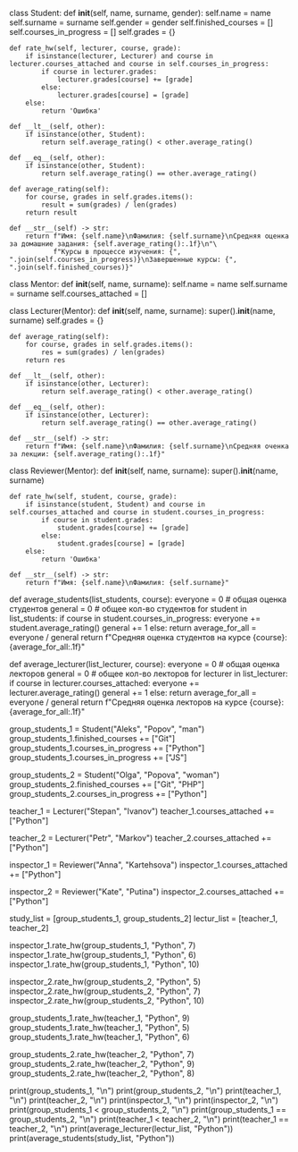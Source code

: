 class Student:
    def __init__(self, name, surname, gender):
        self.name = name
        self.surname = surname
        self.gender = gender
        self.finished_courses = []
        self.courses_in_progress = []
        self.grades = {}

    def rate_hw(self, lecturer, course, grade):
        if isinstance(lecturer, Lecturer) and course in lecturer.courses_attached and course in self.courses_in_progress:
            if course in lecturer.grades:
                lecturer.grades[course] += [grade]
            else:
                lecturer.grades[course] = [grade] 
        else:
            return 'Ошибка'
    
    def __lt__(self, other):
        if isinstance(other, Student):
            return self.average_rating() < other.average_rating()
        
    def __eq__(self, other):
        if isinstance(other, Student):
            return self.average_rating() == other.average_rating()
    
    def average_rating(self):
        for course, grades in self.grades.items():
            result = sum(grades) / len(grades)
        return result

    def __str__(self) -> str:
        return f"Имя: {self.name}\nФамилия: {self.surname}\nСредняя оценка за домашние задания: {self.average_rating():.1f}\n"\
               f"Курсы в процессе изучения: {", ".join(self.courses_in_progress)}\nЗавершенные курсы: {", ".join(self.finished_courses)}"

class Mentor:
    def __init__(self, name, surname):
        self.name = name
        self.surname = surname
        self.courses_attached = []
        
class Lecturer(Mentor):
    def __init__(self, name, surname):
        super().__init__(name, surname)
        self.grades = {}

    def average_rating(self):
        for course, grades in self.grades.items():
            res = sum(grades) / len(grades)
        return res
    
    def __lt__(self, other):
        if isinstance(other, Lecturer):
            return self.average_rating() < other.average_rating()
        
    def __eq__(self, other):
        if isinstance(other, Lecturer):
            return self.average_rating() == other.average_rating()
    
    def __str__(self) -> str:
        return f"Имя: {self.name}\nФамилия: {self.surname}\nСредняя оченка за лекции: {self.average_rating():.1f}"

class Reviewer(Mentor):
    def __init__(self, name, surname):
        super().__init__(name, surname)

      
    def rate_hw(self, student, course, grade):
        if isinstance(student, Student) and course in self.courses_attached and course in student.courses_in_progress:
            if course in student.grades:
                student.grades[course] += [grade]
            else:
                student.grades[course] = [grade]
        else:
            return 'Ошибка'

    def __str__(self) -> str:
        return f"Имя: {self.name}\nФамилия: {self.surname}"



def average_students(list_students, course):
    everyone = 0 # общая оценка студентов
    general = 0 # общее кол-во студентов
    for student in list_students:
        if course in student.courses_in_progress:
            everyone += student.average_rating()
            general += 1
        else:
            return 
    average_for_all = everyone / general
    return f"Средняя оценка студентов на курсе {course}: {average_for_all:.1f}"


def average_lecturer(list_lecturer, course):
    everyone = 0 # общая оценка лекторов
    general = 0 # общее кол-во лекторов
    for lecturer in list_lecturer:
        if course in lecturer.courses_attached:
            everyone += lecturer.average_rating()
            general += 1
        else:
            return 
    average_for_all = everyone / general
    return f"Средняя оценка лекторов на курсе {course}: {average_for_all:.1f}"



group_students_1 = Student("Aleks", "Popov", "man")
group_students_1.finished_courses += ["Git"]
group_students_1.courses_in_progress += ["Python"]
group_students_1.courses_in_progress += ["JS"]

group_students_2 = Student("Olga", "Popova", "woman")
group_students_2.finished_courses += ["Git", "PHP"]
group_students_2.courses_in_progress += ["Python"]

teacher_1 = Lecturer("Stepan", "Ivanov")
teacher_1.courses_attached += ["Python"]

teacher_2 = Lecturer("Petr", "Markov")
teacher_2.courses_attached += ["Python"]

inspector_1 = Reviewer("Anna", "Kartehsova")
inspector_1.courses_attached += ["Python"]

inspector_2 = Reviewer("Kate", "Putina")
inspector_2.courses_attached += ["Python"]

study_list = [group_students_1, group_students_2]
lectur_list = [teacher_1, teacher_2]

inspector_1.rate_hw(group_students_1, "Python", 7)
inspector_1.rate_hw(group_students_1, "Python", 6)
inspector_1.rate_hw(group_students_1, "Python", 10)

inspector_2.rate_hw(group_students_2, "Python", 5)
inspector_2.rate_hw(group_students_2, "Python", 7)
inspector_2.rate_hw(group_students_2, "Python", 10)

group_students_1.rate_hw(teacher_1, "Python", 9)
group_students_1.rate_hw(teacher_1, "Python", 5)
group_students_1.rate_hw(teacher_1, "Python", 6)

group_students_2.rate_hw(teacher_2, "Python", 7)
group_students_2.rate_hw(teacher_2, "Python", 9)
group_students_2.rate_hw(teacher_2, "Python", 8)

print(group_students_1, "\n")
print(group_students_2, "\n")
print(teacher_1, "\n")
print(teacher_2, "\n")
print(inspector_1, "\n")
print(inspector_2, "\n")
print(group_students_1 < group_students_2, "\n")
print(group_students_1 == group_students_2, "\n")
print(teacher_1 < teacher_2, "\n")
print(teacher_1 == teacher_2, "\n")
print(average_lecturer(lectur_list, "Python"))
print(average_students(study_list, "Python"))







